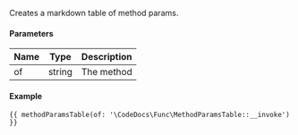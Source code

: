 Creates a markdown table of method params.

#### Parameters

| Name | Type | Description
| ---- | ---- | -----------
| of | string | The method

#### Example

```
{{ methodParamsTable(of: '\CodeDocs\Func\MethodParamsTable::__invoke') }}
```